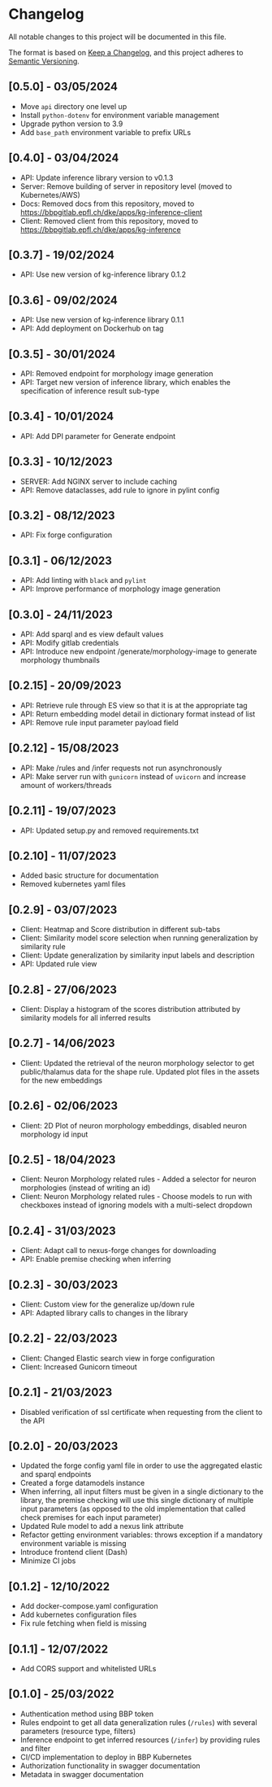 # Changelog

All notable changes to this project will be documented in this file.

The format is based on [Keep a Changelog](https://keepachangelog.com/en/1.0.0/),
and this project adheres to [Semantic Versioning](https://semver.org/spec/v2.0.0.html).



## [0.5.0] - 03/05/2024

- Move `api` directory one level up
- Install `python-dotenv` for environment variable management
- Upgrade python version to 3.9
- Add `base_path` environment variable to prefix URLs

## [0.4.0] - 03/04/2024

- API: Update inference library version to v0.1.3
- Server: Remove building of server in repository level (moved to Kubernetes/AWS)
- Docs: Removed docs from this repository, moved to https://bbpgitlab.epfl.ch/dke/apps/kg-inference-client
- Client: Removed client from this repository, moved to https://bbpgitlab.epfl.ch/dke/apps/kg-inference
 
## [0.3.7] - 19/02/2024

- API: Use new version of kg-inference library 0.1.2

## [0.3.6] - 09/02/2024

- API: Use new version of kg-inference library 0.1.1
- API: Add deployment on Dockerhub on tag

## [0.3.5] - 30/01/2024

- API: Removed endpoint for morphology image generation
- API: Target new version of inference library, which enables the specification of inference result sub-type

## [0.3.4] - 10/01/2024

- API: Add DPI parameter for Generate endpoint

## [0.3.3] - 10/12/2023

- SERVER: Add NGINX server to include caching
- API: Remove dataclasses, add rule to ignore in pylint config

## [0.3.2] - 08/12/2023

- API: Fix forge configuration

## [0.3.1] - 06/12/2023

- API: Add linting with `black` and `pylint`
- API: Improve performance of morphology image generation

## [0.3.0] - 24/11/2023

- API: Add sparql and es view default values
- API: Modify gitlab credentials
- API: Introduce new endpoint /generate/morphology-image to generate morphology thumbnails

## [0.2.15] - 20/09/2023

- API: Retrieve rule through ES view so that it is at the appropriate tag
- API: Return embedding model detail in dictionary format instead of list
- API: Remove rule input parameter payload field

## [0.2.12] - 15/08/2023

- API: Make /rules and /infer requests not run asynchronously
- API: Make server run with `gunicorn` instead of `uvicorn` and increase amount of workers/threads

## [0.2.11] - 19/07/2023

- API: Updated setup.py and removed requirements.txt

## [0.2.10] - 11/07/2023

- Added basic structure for documentation
- Removed kubernetes yaml files

## [0.2.9] - 03/07/2023

- Client: Heatmap and Score distribution in different sub-tabs
- Client: Similarity model score selection when running generalization by similarity rule
- Client: Update generalization by similarity input labels and description
- API: Updated rule view

## [0.2.8] - 27/06/2023

- Client: Display a histogram of the scores distribution attributed by similarity models for all
  inferred results

## [0.2.7] - 14/06/2023

- Client: Updated the retrieval of the neuron morphology selector to get public/thalamus data
  for the shape rule. Updated plot files in the assets for the new embeddings

## [0.2.6] - 02/06/2023

- Client: 2D Plot of neuron morphology embeddings, disabled neuron morphology id input

## [0.2.5] - 18/04/2023

- Client: Neuron Morphology related rules - Added a selector for neuron morphologies (instead of writing an id)
- Client: Neuron Morphology related rules - Choose models to run with checkboxes instead of
  ignoring models with a multi-select dropdown

## [0.2.4] - 31/03/2023

- Client: Adapt call to nexus-forge changes for downloading
- API: Enable premise checking when inferring

## [0.2.3] - 30/03/2023

- Client: Custom view for the generalize up/down rule
- API: Adapted library calls to changes in the library

## [0.2.2] - 22/03/2023

- Client: Changed Elastic search view in forge configuration
- Client: Increased Gunicorn timeout

## [0.2.1] - 21/03/2023

- Disabled verification of ssl certificate when requesting from the client to the API

## [0.2.0] - 20/03/2023

- Updated the forge config yaml file in order to use the aggregated elastic and sparql endpoints
- Created a forge datamodels instance
- When inferring, all input filters must be given in a single dictionary to the library, the premise checking will use
  this single dictionary of multiple input parameters
  (as opposed to the old implementation that called check premises for each input parameter)
- Updated Rule model to add a nexus link attribute
- Refactor getting environment variables: throws exception if a mandatory environment variable is missing
- Introduce frontend client (Dash)
- Minimize CI jobs

## [0.1.2] - 12/10/2022

- Add docker-compose.yaml configuration
- Add kubernetes configuration files
- Fix rule fetching when field is missing

## [0.1.1] - 12/07/2022

- Add CORS support and whitelisted URLs

## [0.1.0] - 25/03/2022

- Authentication method using BBP token
- Rules endpoint to get all data generalization rules (`/rules`) with several parameters (resource type, filters)
- Inference endpoint to get inferred resources (`/infer`) by providing rules and filter
- CI/CD implementation to deploy in BBP Kubernetes
- Authorization functionality in swagger documentation
- Metadata in swagger documentation
